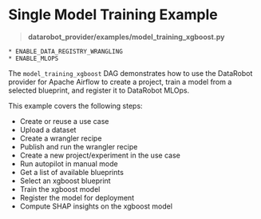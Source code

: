 # Single Model Training Example

> **datarobot_provider/examples/model_training_xgboost.py**

```{admonition} Required Feature Flags
* ENABLE_DATA_REGISTRY_WRANGLING
* ENABLE_MLOPS
```

The `model_training_xgboost` DAG demonstrates how to use the DataRobot provider for Apache Airflow to create a
project, train a model from a selected blueprint, and register it to DataRobot MLOps.

This example covers the following steps:
* Create or reuse a use case
* Upload a dataset
* Create a wrangler recipe
* Publish and run the wrangler recipe
* Create a new project/experiment in the use case
* Run autopilot in manual mode
* Get a list of available blueprints
* Select an xgboost blueprint
* Train the xgboost model
* Register the model for deployment
* Compute SHAP insights on the xgboost model
